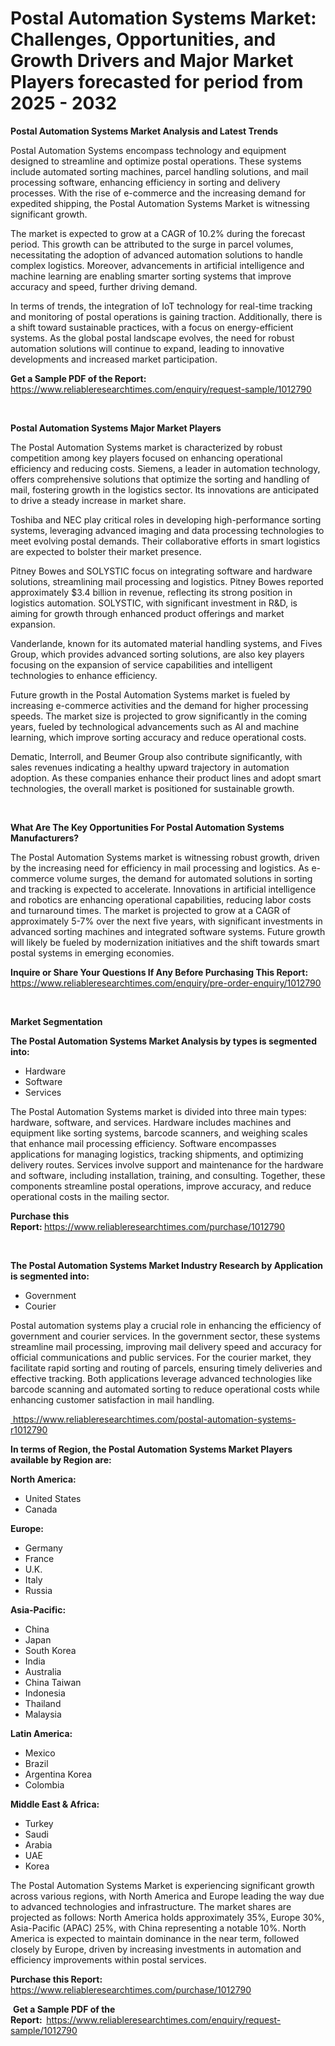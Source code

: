 <p><h1>Postal Automation Systems Market: Challenges, Opportunities, and Growth Drivers and Major Market Players forecasted for period from 2025 - 2032</h1></p><p><strong>Postal Automation Systems Market Analysis and Latest Trends</strong></p>
<p><p>Postal Automation Systems encompass technology and equipment designed to streamline and optimize postal operations. These systems include automated sorting machines, parcel handling solutions, and mail processing software, enhancing efficiency in sorting and delivery processes. With the rise of e-commerce and the increasing demand for expedited shipping, the Postal Automation Systems Market is witnessing significant growth.</p><p>The market is expected to grow at a CAGR of 10.2% during the forecast period. This growth can be attributed to the surge in parcel volumes, necessitating the adoption of advanced automation solutions to handle complex logistics. Moreover, advancements in artificial intelligence and machine learning are enabling smarter sorting systems that improve accuracy and speed, further driving demand.</p><p>In terms of trends, the integration of IoT technology for real-time tracking and monitoring of postal operations is gaining traction. Additionally, there is a shift toward sustainable practices, with a focus on energy-efficient systems. As the global postal landscape evolves, the need for robust automation solutions will continue to expand, leading to innovative developments and increased market participation.</p></p>
<p><strong>Get a Sample PDF of the Report:&nbsp;</strong> <a href="https://www.reliableresearchtimes.com/enquiry/request-sample/1012790?utm_campaign=3528&utm_medium=2&utm_source=Github&utm_content=ia&utm_term=16042025&utm_id=postal-automation-systems">https://www.reliableresearchtimes.com/enquiry/request-sample/1012790</a></p>
<p>&nbsp;</p>
<p><strong>Postal Automation Systems Major Market Players</strong></p>
<p><p>The Postal Automation Systems market is characterized by robust competition among key players focused on enhancing operational efficiency and reducing costs. Siemens, a leader in automation technology, offers comprehensive solutions that optimize the sorting and handling of mail, fostering growth in the logistics sector. Its innovations are anticipated to drive a steady increase in market share.</p><p>Toshiba and NEC play critical roles in developing high-performance sorting systems, leveraging advanced imaging and data processing technologies to meet evolving postal demands. Their collaborative efforts in smart logistics are expected to bolster their market presence.</p><p>Pitney Bowes and SOLYSTIC focus on integrating software and hardware solutions, streamlining mail processing and logistics. Pitney Bowes reported approximately $3.4 billion in revenue, reflecting its strong position in logistics automation. SOLYSTIC, with significant investment in R&D, is aiming for growth through enhanced product offerings and market expansion.</p><p>Vanderlande, known for its automated material handling systems, and Fives Group, which provides advanced sorting solutions, are also key players focusing on the expansion of service capabilities and intelligent technologies to enhance efficiency.</p><p>Future growth in the Postal Automation Systems market is fueled by increasing e-commerce activities and the demand for higher processing speeds. The market size is projected to grow significantly in the coming years, fueled by technological advancements such as AI and machine learning, which improve sorting accuracy and reduce operational costs.</p><p>Dematic, Interroll, and Beumer Group also contribute significantly, with sales revenues indicating a healthy upward trajectory in automation adoption. As these companies enhance their product lines and adopt smart technologies, the overall market is positioned for sustainable growth.</p></p>
<p>&nbsp;</p>
<p><strong>What Are The Key Opportunities For Postal Automation Systems Manufacturers?</strong></p>
<p><p>The Postal Automation Systems market is witnessing robust growth, driven by the increasing need for efficiency in mail processing and logistics. As e-commerce volume surges, the demand for automated solutions in sorting and tracking is expected to accelerate. Innovations in artificial intelligence and robotics are enhancing operational capabilities, reducing labor costs and turnaround times. The market is projected to grow at a CAGR of approximately 5-7% over the next five years, with significant investments in advanced sorting machines and integrated software systems. Future growth will likely be fueled by modernization initiatives and the shift towards smart postal systems in emerging economies.</p></p>
<p><strong>Inquire or Share Your Questions If Any Before Purchasing This Report:</strong> <a href="https://www.reliableresearchtimes.com/enquiry/pre-order-enquiry/1012790?utm_campaign=3528&utm_medium=2&utm_source=Github&utm_content=ia&utm_term=16042025&utm_id=postal-automation-systems">https://www.reliableresearchtimes.com/enquiry/pre-order-enquiry/1012790</a></p>
<p>&nbsp;</p>
<p><strong>Market Segmentation</strong></p>
<p><strong>The Postal Automation Systems Market Analysis by types is segmented into:</strong></p>
<p><ul><li>Hardware</li><li>Software</li><li>Services</li></ul></p>
<p><p>The Postal Automation Systems market is divided into three main types: hardware, software, and services. Hardware includes machines and equipment like sorting systems, barcode scanners, and weighing scales that enhance mail processing efficiency. Software encompasses applications for managing logistics, tracking shipments, and optimizing delivery routes. Services involve support and maintenance for the hardware and software, including installation, training, and consulting. Together, these components streamline postal operations, improve accuracy, and reduce operational costs in the mailing sector.</p></p>
<p><strong>Purchase this Report:&nbsp;</strong><a href="https://www.reliableresearchtimes.com/purchase/1012790?utm_campaign=3528&utm_medium=2&utm_source=Github&utm_content=ia&utm_term=16042025&utm_id=postal-automation-systems">https://www.reliableresearchtimes.com/purchase/1012790</a></p>
<p>&nbsp;</p>
<p><strong>The Postal Automation Systems Market Industry Research by Application is segmented into:</strong></p>
<p><ul><li>Government</li><li>Courier</li></ul></p>
<p><p>Postal automation systems play a crucial role in enhancing the efficiency of government and courier services. In the government sector, these systems streamline mail processing, improving mail delivery speed and accuracy for official communications and public services. For the courier market, they facilitate rapid sorting and routing of parcels, ensuring timely deliveries and effective tracking. Both applications leverage advanced technologies like barcode scanning and automated sorting to reduce operational costs while enhancing customer satisfaction in mail handling.</p></p>
<p><a href="https://www.reliableresearchtimes.com/postal-automation-systems-r1012790?utm_campaign=3528&utm_medium=2&utm_source=Github&utm_content=ia&utm_term=16042025&utm_id=postal-automation-systems">&nbsp;https://www.reliableresearchtimes.com/postal-automation-systems-r1012790</a></p>
<p><strong>In terms of Region, the Postal Automation Systems Market Players available by Region are:</strong></p>
<p>
    <p> <strong> North America: </strong>
        <ul>
            <li>United States</li>
            <li>Canada</li>
        </ul>
        </p> 
    <p> <strong> Europe: </strong>
        <ul>
            <li>Germany</li>
            <li>France</li>
            <li>U.K.</li>
            <li>Italy</li>
            <li>Russia</li>
        </ul>
        </p> 
    <p> <strong> Asia-Pacific: </strong>
        <ul>
            <li>China</li>
            <li>Japan</li>
            <li>South Korea</li>
            <li>India</li>
            <li>Australia</li>
            <li>China Taiwan</li>
            <li>Indonesia</li>
            <li>Thailand</li>
            <li>Malaysia</li>
        </ul>
        </p> 
    <p> <strong> Latin America: </strong>
        <ul>
            <li>Mexico</li>
            <li>Brazil</li>
            <li>Argentina Korea</li>
            <li>Colombia</li>
        </ul>
        </p> 
    <p> <strong> Middle East & Africa: </strong>
        <ul>
            <li>Turkey</li>
            <li>Saudi</li>
            <li>Arabia</li>
            <li>UAE</li>
            <li>Korea</li>
        </ul>
    </p>
    </p>
<p><p>The Postal Automation Systems Market is experiencing significant growth across various regions, with North America and Europe leading the way due to advanced technologies and infrastructure. The market shares are projected as follows: North America holds approximately 35%, Europe 30%, Asia-Pacific (APAC) 25%, with China representing a notable 10%. North America is expected to maintain dominance in the near term, followed closely by Europe, driven by increasing investments in automation and efficiency improvements within postal services.</p></p>
<p><strong>Purchase this Report: </strong><a href="https://www.reliableresearchtimes.com/purchase/1012790?utm_campaign=3528&utm_medium=2&utm_source=Github&utm_content=ia&utm_term=16042025&utm_id=postal-automation-systems">https://www.reliableresearchtimes.com/purchase/1012790</a></p>
<p>&nbsp;<strong>Get a Sample PDF of the Report:&nbsp;&nbsp;</strong><a href="https://www.reliableresearchtimes.com/enquiry/request-sample/1012790?utm_campaign=3528&utm_medium=2&utm_source=Github&utm_content=ia&utm_term=16042025&utm_id=postal-automation-systems">https://www.reliableresearchtimes.com/enquiry/request-sample/1012790</a></p>
<p><strong></strong></p>
<p><p></p><p></p><p></p></p>